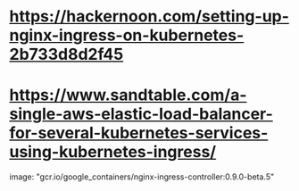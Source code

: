  # https://hackernoon.com/setting-up-nginx-ingress-on-kubernetes-2b733d8d2f45
 # https://www.sandtable.com/a-single-aws-elastic-load-balancer-for-several-kubernetes-services-using-kubernetes-ingress/


 image: "gcr.io/google_containers/nginx-ingress-controller:0.9.0-beta.5"